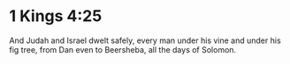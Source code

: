 # 1 Kings 4:25

And Judah and Israel dwelt safely, every man under his vine and under his fig tree, from Dan even to Beersheba, all the days of Solomon.
